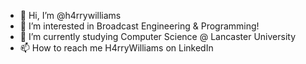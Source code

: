 - 👋 Hi, I’m @h4rrywilliams
- 👀 I’m interested in Broadcast Engineering  & Programming!
- 🌱 I’m currently studying Computer Science @ Lancaster University
- 📫 How to reach me H4rryWilliams on LinkedIn

<!---
h4rrywilliams/h4rrywilliams is a ✨ special ✨ repository because its `README.md` (this file) appears on your GitHub profile.
You can click the Preview link to take a look at your changes.
--->
